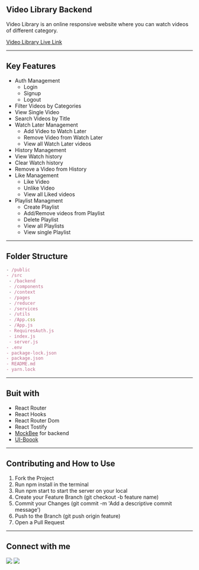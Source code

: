 ## Video Library Backend

Video Library is an online responsive website where you can watch videos of different category. 

[Video Library Live Link](https://note-buk.vercel.app/)

---

## Key Features

- Auth Management
  - Login
  - Signup
  - Logout
- Filter Videos by Categories
- View Single Video
- Search Videos by Title
- Watch Later Management
  - Add Video to Watch Later
  - Remove Video from Watch Later
  - View all Watch Later videos
 - History Management
  - View Watch history
  - Clear Watch history
  - Remove a Video from History
- Like Management
  - Like Video
  - Unlike Video
  - View all Liked videos
- Playlist Managment
  - Create Playlist
  - Add/Remove videos from Playlist
  - Delete Playlist
  - View all Playlists
  - View single Playlist

--- 

## Folder Structure

```jsx
- /public
- /src
 - /backend
 - /components
 - /context
 - /pages
 - /reducer
 - /services
 - /utils
 - /App.css
 - /App.js
 - RequiresAuth.js
 - index.js
 - server.js
- .env
- package-lock.json
- package.json
- README.md
- yarn.lock
```

---
## Buit with

- React Router
- React Hooks
- React Router Dom
- React Tostify
- [MockBee](https://mockbee.netlify.app/) for backend
- [UI-Boook](https://uibook.netlify.app/)

---
## Contributing and How to Use

1. Fork the Project
2. Run npm install in the terminal
3. Run npm start to start the server on your local
4. Create your Feature Branch (git checkout -b feature name)
5. Commit your Changes (git commit -m 'Add a descriptive commit message')
6. Push to the Branch (git push origin feature)
7. Open a Pull Request

---

## Connect with me

<a href="https://twitter.com/say_saver"><img src="https://img.shields.io/badge/Twitter-1DA1F2?style=for-the-badge&logo=twitter&logoColor=white"/></a>
<a href="https://www.linkedin.com/in/savita-verma-133782167"><img src="https://img.shields.io/badge/LinkedIn-0077B5?style=for-the-badge&logo=linkedin&logoColor=white"/></a>
